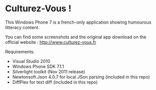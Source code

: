 ﻿Culturez-Vous !
==================

This Windows Phone 7 is a french-only application showing humourous litteracy content.

You can find some screenshots and the original app download on the official website :
http://www.culturez-vous.fr

Requirements:
* Visual Studio 2010
* Windows Phone SDK 7.1.1
* Silverlight toolkit (Nov 2011 release)
* Newtonsoft.Json 4.0.7 for local JSon parsing (included in this repo)
* DiffPlex for text diff (included in this repo)